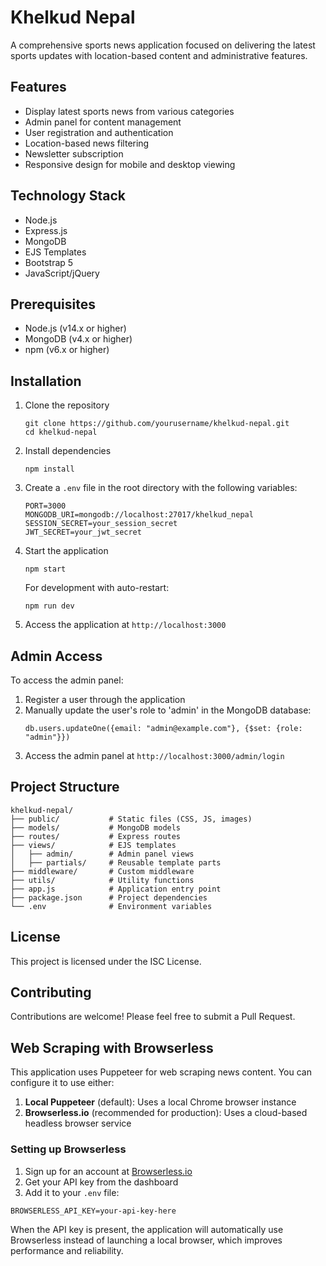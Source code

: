 # Khelkud Nepal

A comprehensive sports news application focused on delivering the latest sports updates with location-based content and administrative features.

## Features

- Display latest sports news from various categories
- Admin panel for content management
- User registration and authentication
- Location-based news filtering
- Newsletter subscription
- Responsive design for mobile and desktop viewing

## Technology Stack

- Node.js
- Express.js
- MongoDB
- EJS Templates
- Bootstrap 5
- JavaScript/jQuery

## Prerequisites

- Node.js (v14.x or higher)
- MongoDB (v4.x or higher)
- npm (v6.x or higher)

## Installation

1. Clone the repository
   ```
   git clone https://github.com/yourusername/khelkud-nepal.git
   cd khelkud-nepal
   ```

2. Install dependencies
   ```
   npm install
   ```

3. Create a `.env` file in the root directory with the following variables:
   ```
   PORT=3000
   MONGODB_URI=mongodb://localhost:27017/khelkud_nepal
   SESSION_SECRET=your_session_secret
   JWT_SECRET=your_jwt_secret
   ```

4. Start the application
   ```
   npm start
   ```
   
   For development with auto-restart:
   ```
   npm run dev
   ```

5. Access the application at `http://localhost:3000`

## Admin Access

To access the admin panel:

1. Register a user through the application
2. Manually update the user's role to 'admin' in the MongoDB database:
   ```
   db.users.updateOne({email: "admin@example.com"}, {$set: {role: "admin"}})
   ```
3. Access the admin panel at `http://localhost:3000/admin/login`

## Project Structure

```
khelkud-nepal/
├── public/           # Static files (CSS, JS, images)
├── models/           # MongoDB models
├── routes/           # Express routes
├── views/            # EJS templates
│   ├── admin/        # Admin panel views
│   ├── partials/     # Reusable template parts
├── middleware/       # Custom middleware
├── utils/            # Utility functions
├── app.js            # Application entry point
├── package.json      # Project dependencies
└── .env              # Environment variables
```

## License

This project is licensed under the ISC License.

## Contributing

Contributions are welcome! Please feel free to submit a Pull Request.

## Web Scraping with Browserless

This application uses Puppeteer for web scraping news content. You can configure it to use either:

1. **Local Puppeteer** (default): Uses a local Chrome browser instance
2. **Browserless.io** (recommended for production): Uses a cloud-based headless browser service

### Setting up Browserless

1. Sign up for an account at [Browserless.io](https://www.browserless.io/)
2. Get your API key from the dashboard
3. Add it to your `.env` file:

```
BROWSERLESS_API_KEY=your-api-key-here
```

When the API key is present, the application will automatically use Browserless instead of launching a local browser, which improves performance and reliability. 